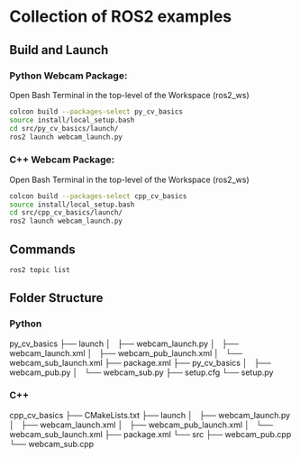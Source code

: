 # Collection of ROS2 examples

## Build and Launch
### Python Webcam Package:
Open Bash Terminal in the top-level of the Workspace (ros2_ws)
```bash
colcon build --packages-select py_cv_basics
source install/local_setup.bash
cd src/py_cv_basics/launch/
ros2 launch webcam_launch.py
```
### C++ Webcam Package:
Open Bash Terminal in the top-level of the Workspace (ros2_ws)
```bash
colcon build --packages-select cpp_cv_basics
source install/local_setup.bash
cd src/cpp_cv_basics/launch/
ros2 launch webcam_launch.py
```

## Commands
```bash
ros2 topic list
```

## Folder Structure
### Python

py_cv_basics
├── launch
│   ├── webcam_launch.py
│   ├── webcam_launch.xml
│   ├── webcam_pub_launch.xml
│   └── webcam_sub_launch.xml
├── package.xml
├── py_cv_basics
│   ├── webcam_pub.py
│   └── webcam_sub.py
├── setup.cfg
└── setup.py

### C++
cpp_cv_basics
├── CMakeLists.txt
├── launch
│   ├── webcam_launch.py
│   ├── webcam_launch.xml
│   ├── webcam_pub_launch.xml
│   └── webcam_sub_launch.xml
├── package.xml
└── src
    ├── webcam_pub.cpp
    └── webcam_sub.cpp
